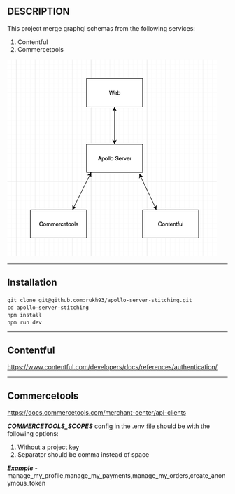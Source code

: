 **DESCRIPTION**
-
This project merge graphql schemas from the following services:
1. Contentful
2. Commercetools

<img src="./diagram.png" height="450">

---
**Installation**
-

`git clone git@github.com:rukh93/apollo-server-stitching.git`\
`cd apollo-server-stitching`\
`npm install`\
`npm run dev`

---

**Contentful**
-
https://www.contentful.com/developers/docs/references/authentication/

---

**Commercetools**
-

https://docs.commercetools.com/merchant-center/api-clients

***COMMERCETOOLS_SCOPES*** config in the .env file should be with the following options:
1. Without a project key
2. Separator should be comma instead of space

***Example*** - manage_my_profile,manage_my_payments,manage_my_orders,create_anonymous_token
